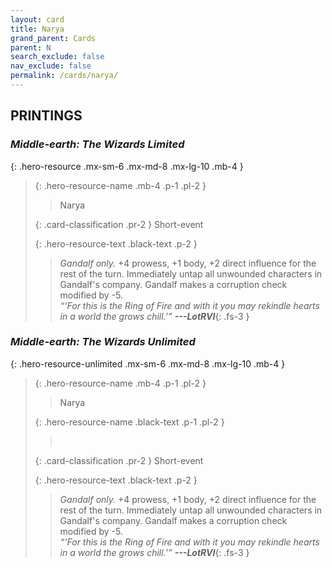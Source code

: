 ```yaml
---
layout: card
title: Narya
grand_parent: Cards
parent: N
search_exclude: false
nav_exclude: false
permalink: /cards/narya/
---
```


## PRINTINGS


### _Middle-earth: The Wizards Limited_

{: .hero-resource .mx-sm-6 .mx-md-8 .mx-lg-10 .mb-4 }
> {: .hero-resource-name .mb-4 .p-1 .pl-2 }
> > <div class="card-mp"></div>
> > <div class="card-name">Narya</div>
>
> {: .card-classification .pr-2 }
> Short-event
>
> {: .hero-resource-text .black-text .p-2 }
> > _Gandalf only._ +4 prowess, +1 body, +2 direct influence for the rest of the turn. Immediately untap all unwounded characters in Gandalf's company. Gandalf makes a corruption check modified by -5. <br>_“‘For this is the Ring of Fire and with it you may rekindle hearts in a world the grows chill.’”_ ***---&#65279;LotRVI***{: .fs-3 } 
> 

### _Middle-earth: The Wizards Unlimited_

{: .hero-resource-unlimited .mx-sm-6 .mx-md-8 .mx-lg-10 .mb-4 }
> {: .hero-resource-name .mb-4 .p-1 .pl-2 }
> > <div class="card-mp"></div>
> > <div class="card-name">Narya</div>
>
> {: .hero-resource-name .black-text .p-1 .pl-2 }
> > &nbsp;
>
> {: .card-classification .pr-2 }
> Short-event
>
> {: .hero-resource-text .black-text .p-2 }
> > _Gandalf only._ +4 prowess, +1 body, +2 direct influence for the rest of the turn. Immediately untap all unwounded characters in Gandalf's company. Gandalf makes a corruption check modified by -5. <br>_“‘For this is the Ring of Fire and with it you may rekindle hearts in a world the grows chill.’”_ ***---&#65279;LotRVI***{: .fs-3 } 
> 
